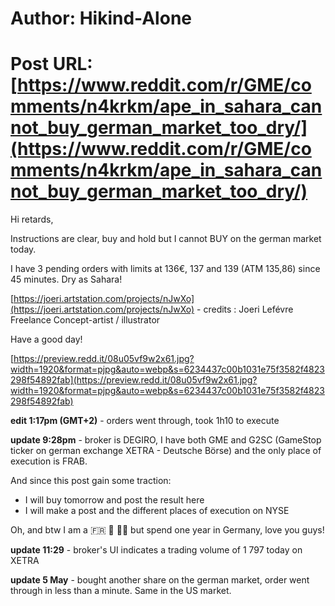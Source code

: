 # Author: Hikind-Alone
# Post URL: [https://www.reddit.com/r/GME/comments/n4krkm/ape_in_sahara_cannot_buy_german_market_too_dry/](https://www.reddit.com/r/GME/comments/n4krkm/ape_in_sahara_cannot_buy_german_market_too_dry/)


Hi retards,

Instructions are clear, buy and hold but I cannot BUY on the german market today.

I have 3 pending orders with limits at 136€, 137 and 139 (ATM 135,86) since 45 minutes. Dry as Sahara!

[https://joeri.artstation.com/projects/nJwXo](https://joeri.artstation.com/projects/nJwXo) \- credits : Joeri Lefévre Freelance Concept-artist / illustrator

Have a good day!

[https://preview.redd.it/08u05vf9w2x61.jpg?width=1920&format=pjpg&auto=webp&s=6234437c00b1031e75f3582f4823298f54892fab](https://preview.redd.it/08u05vf9w2x61.jpg?width=1920&format=pjpg&auto=webp&s=6234437c00b1031e75f3582f4823298f54892fab)

**edit 1:17pm (GMT+2)** \- orders went through, took 1h10 to execute

**update 9:28pm** \- broker is DEGIRO, I have both GME and G2SC (GameStop ticker on german exchange XETRA - Deutsche Börse) and the only place of execution is FRAB.

And since this post gain some traction:

* I will buy tomorrow and post the result here
* I will make a post and the different places of execution on NYSE

Oh, and btw I am a  🇫🇷 🥖 🍷🦍 but spend one year in Germany, love you guys!

**update 11:29** \- broker's UI indicates a trading volume of 1 797 today on XETRA

**update 5 May** \- bought another share on the german market, order went through in less than a minute. Same in the US market.
